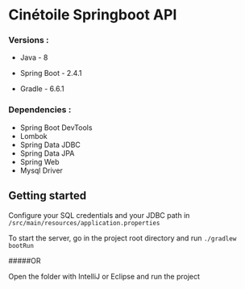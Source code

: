 # Cinétoile Springboot API
### Versions :

* Java - 8

* Spring Boot - 2.4.1

* Gradle - 6.6.1

### Dependencies :
* Spring Boot DevTools
* Lombok
* Spring Data JDBC
* Spring Data JPA
* Spring Web
* Mysql Driver

## Getting started
Configure your SQL credentials and your JDBC path in `/src/main/resources/application.properties`

To start the server, go in the project root directory and run `./gradlew bootRun`

#####OR

Open the folder with IntelliJ or Eclipse and run the project



